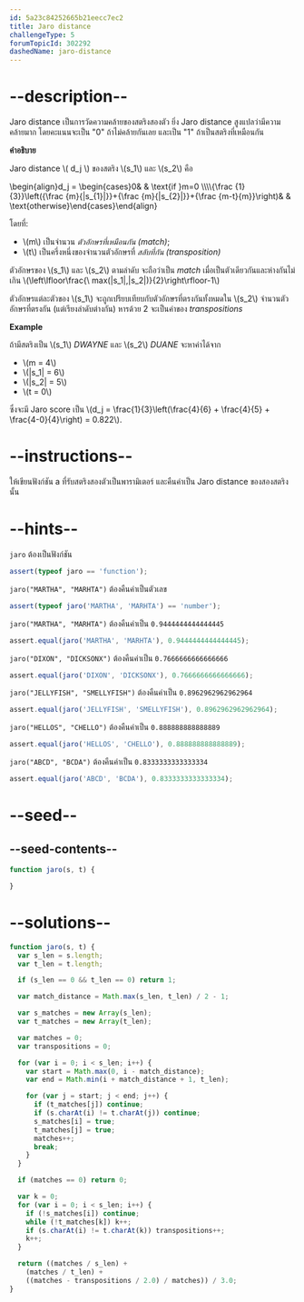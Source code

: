 ```yaml
---
id: 5a23c84252665b21eecc7ec2
title: Jaro distance
challengeType: 5
forumTopicId: 302292
dashedName: jaro-distance
---
```


# --description--

Jaro distance เป็นการวัดความคล้ายของสตริงสองตัว ยิ่ง Jaro distance สูงแปลว่ามีความคล้ายมาก โดยคะแนนจะเป็น "0" ถ้าไม่คล้ายกันเลย และเป็น "1" ถ้าเป็นสตริงที่เหมือนกัน

**คำอธิบาย**

Jaro distance \\( d_j \\) ของสตริง \\(s_1\\) และ \\(s_2\\) คือ

\\begin{align}d_j = \\begin{cases}0& & \\text{if }m=0 \\\\\\\\{\\frac {1}{3}}\\left({\\frac {m}{|s\_{1}|}}+{\\frac {m}{|s\_{2}|}}+{\\frac {m-t}{m}}\\right)& & \\text{otherwise}\\end{cases}\\end{align}

โดยที่:

<ul>
  <li>\(m\) เป็นจำนวน <i>ตัวอักษรที่เหมือนกัน (match)</i>;</li>
  <li> \(t\) เป็นครึ่งหนึ่งของจำนวนตัวอักษรที่ <i>สลับที่กัน (transposition)</i></li>
</ul>

ตัวอักษรของ \\(s_1\\) และ \\(s_2\\) ตามลำดับ จะถือว่าเป็น *match* เมื่อเป็นตัวเดียวกันและห่างกันไม่เกิน \\(\\left\\lfloor\\frac{\\ max(|s_1|,|s_2|)}{2}\\right\\rfloor-1\\)

ตัวอักษรแต่ละตัวของ \\(s_1\\) จะถูกเปรียบเทียบกับตัวอักษรที่ตรงกันทั้งหมดใน \\(s_2\\) จำนวนตัวอักษรที่ตรงกัน (แต่เรียงลำดับต่างกัน) หารด้วย 2 จะเป็นค่าของ *transpositions*

**Example**

ถ้ามีสตริงเป็น \\(s_1\\) *DWAYNE* และ \\(s_2\\) *DUANE* จะหาค่าได้จาก

<ul>
  <li>\(m = 4\)</li>
  <li>\(|s_1| = 6\)</li>
  <li>\(|s_2| = 5\)</li>
  <li>\(t = 0\)</li>
</ul>

ซึ่งจะมี Jaro score เป็น \\(d_j = \\frac{1}{3}\\left(\\frac{4}{6} + \\frac{4}{5} + \\frac{4-0}{4}\\right) = 0.822\\).

# --instructions--

ให้เขียนฟังก์ชัน a ที่รับสตริงสองตัวเป็นพารามิเตอร์ และคืนค่าเป็น Jaro distance ของสองสตริงนั้น

# --hints--

`jaro` ต้องเป็นฟังก์ชัน

```js
assert(typeof jaro == 'function');
```

`jaro("MARTHA", "MARHTA")` ต้องคืนค่าเป็นตัวเลข

```js
assert(typeof jaro('MARTHA', 'MARHTA') == 'number');
```

`jaro("MARTHA", "MARHTA")` ต้องคืนค่าเป็น `0.9444444444444445`

```js
assert.equal(jaro('MARTHA', 'MARHTA'), 0.9444444444444445);
```

`jaro("DIXON", "DICKSONX")` ต้องคืนค่าเป็น `0.7666666666666666`

```js
assert.equal(jaro('DIXON', 'DICKSONX'), 0.7666666666666666);
```

`jaro("JELLYFISH", "SMELLYFISH")` ต้องคืนค่าเป็น `0.8962962962962964`

```js
assert.equal(jaro('JELLYFISH', 'SMELLYFISH'), 0.8962962962962964);
```

`jaro("HELLOS", "CHELLO")` ต้องคืนค่าเป็น `0.888888888888889`

```js
assert.equal(jaro('HELLOS', 'CHELLO'), 0.888888888888889);
```

`jaro("ABCD", "BCDA")` ต้องคืนค่าเป็น `0.8333333333333334`

```js
assert.equal(jaro('ABCD', 'BCDA'), 0.8333333333333334);
```

# --seed--

## --seed-contents--

```js
function jaro(s, t) {

}
```

# --solutions--

```js
function jaro(s, t) {
  var s_len = s.length;
  var t_len = t.length;

  if (s_len == 0 && t_len == 0) return 1;

  var match_distance = Math.max(s_len, t_len) / 2 - 1;

  var s_matches = new Array(s_len);
  var t_matches = new Array(t_len);

  var matches = 0;
  var transpositions = 0;

  for (var i = 0; i < s_len; i++) {
    var start = Math.max(0, i - match_distance);
    var end = Math.min(i + match_distance + 1, t_len);

    for (var j = start; j < end; j++) {
      if (t_matches[j]) continue;
      if (s.charAt(i) != t.charAt(j)) continue;
      s_matches[i] = true;
      t_matches[j] = true;
      matches++;
      break;
    }
  }

  if (matches == 0) return 0;

  var k = 0;
  for (var i = 0; i < s_len; i++) {
    if (!s_matches[i]) continue;
    while (!t_matches[k]) k++;
    if (s.charAt(i) != t.charAt(k)) transpositions++;
    k++;
  }

  return ((matches / s_len) +
    (matches / t_len) +
    ((matches - transpositions / 2.0) / matches)) / 3.0;
}
```
